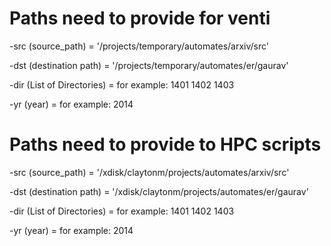 # Paths need to provide for venti

-src (source_path) = '/projects/temporary/automates/arxiv/src'

-dst (destination path) = '/projects/temporary/automates/er/gaurav' 

-dir (List of Directories) = for example: 1401 1402 1403  

-yr (year) = for example: 2014




# Paths need to provide to HPC scripts

-src (source_path) = '/xdisk/claytonm/projects/automates/arxiv/src'

-dst (destination path) = '/xdisk/claytonm/projects/automates/er/gaurav' 

-dir (List of Directories) = for example: 1401 1402 1403

-yr (year) = for example: 2014
